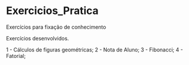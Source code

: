 # Exercicios_Pratica
Exercícios para fixação de conhecimento

Exercícios desenvolvidos.

1 - Cálculos de figuras geométricas;
2 - Nota de Aluno;
3 - Fibonacci;
4 - Fatorial;
